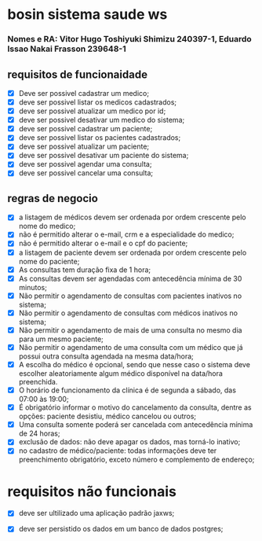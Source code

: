 # bosin sistema saude ws
### Nomes e RA: Vitor Hugo Toshiyuki Shimizu 240397-1, Eduardo Issao Nakai Frasson 239648-1


## requisitos de funcionaidade

- [x]  Deve ser possivel cadastrar um medico;
- [x]  deve ser possivel listar os medicos cadastrados;
- [x]  deve ser possivel atualizar um medico por id;
- [x]  deve ser possivel desativar um medico do sistema;
- [x]  deve ser possivel cadastrar um paciente;
- [x]  deve ser possivel listar os pacientes cadastrados;
- [x]  deve ser possivel atualizar um paciente;
- [x]  deve ser possivel desativar um paciente do sistema;
- [x]  deve ser possivel agendar uma consulta;
- [x]  deve ser possivel cancelar uma consulta;

## regras de negocio

- [x]  a listagem de médicos devem ser ordenada por ordem crescente pelo nome do medico;
- [x]  não é permitido alterar o e-mail, crm e a especialidade do medico;
- [x]  não é permitido alterar o e-mail e o cpf do paciente;
- [x]  a listagem de paciente devem ser ordenada por ordem crescente pelo nome do paciente;
- [x]  As consultas tem duração fixa de 1 hora;
- [x]  As consultas devem ser agendadas com antecedência mínima de 30 minutos;
- [x]  Não permitir o agendamento de consultas com pacientes inativos no sistema;
- [x]  Não permitir o agendamento de consultas com médicos inativos no sistema;
- [x]  Não permitir o agendamento de mais de uma consulta no mesmo dia para um mesmo paciente;
- [x]  Não permitir o agendamento de uma consulta com um médico que já possui outra consulta agendada na mesma data/hora;
- [x]  A escolha do médico é opcional, sendo que nesse caso o sistema deve escolher aleatoriamente algum médico disponível na data/hora preenchida.
- [x]  O horário de funcionamento da clínica é de segunda a sábado, das 07:00 às 19:00;
- [x]  É obrigatório informar o motivo do cancelamento da consulta, dentre as opções: paciente desistiu, médico cancelou ou outros;
- [x]  Uma consulta somente poderá ser cancelada com antecedência mínima de 24 horas;
- [x]  exclusão de dados: não deve apagar os dados, mas torná-lo inativo;
- [x]  no cadastro de médico/paciente: todas informações deve ter preenchimento obrigatório, exceto número e complemento de endereço;

# requisitos não funcionais

- [x]  deve ser ultilizado uma aplicação padrão jaxws;
- [x]  deve ser persistido os dados em um banco de dados postgres;


